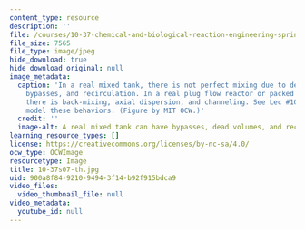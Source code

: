 ```yaml
---
content_type: resource
description: ''
file: /courses/10-37-chemical-and-biological-reaction-engineering-spring-2007/900a8f84921094943f14b92f915bdca9_10-37s07-th.jpg
file_size: 7565
file_type: image/jpeg
hide_download: true
hide_download_original: null
image_metadata:
  caption: 'In a real mixed tank, there is not perfect mixing due to dead volumes,
    bypasses, and recirculation. In a real plug flow reactor or packed bed reactor,
    there is back-mixing, axial dispersion, and channeling. See Lec #10 for how to
    model these behaviors. (Figure by MIT OCW.)'
  credit: ''
  image-alt: A real mixed tank can have bypasses, dead volumes, and recirculation.
learning_resource_types: []
license: https://creativecommons.org/licenses/by-nc-sa/4.0/
ocw_type: OCWImage
resourcetype: Image
title: 10-37s07-th.jpg
uid: 900a8f84-9210-9494-3f14-b92f915bdca9
video_files:
  video_thumbnail_file: null
video_metadata:
  youtube_id: null
---
```

